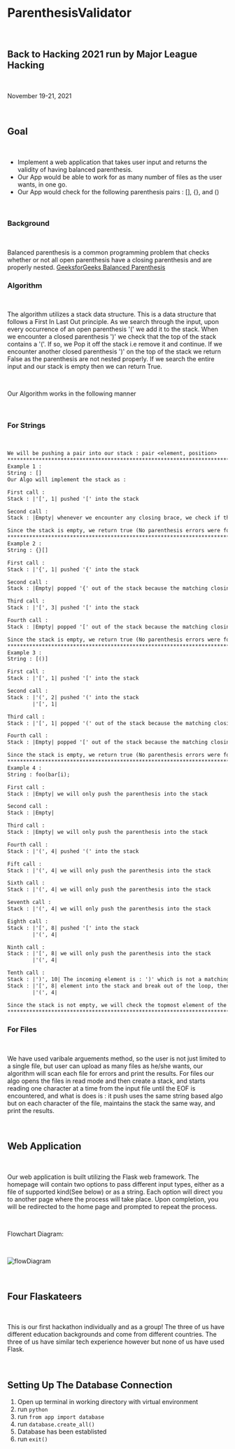 # **ParenthesisValidator**

<br>

## **Back to Hacking 2021 run by Major League Hacking**

<br>

November 19-21, 2021

<br>

## **Goal**

<br>

- Implement a web application that takes user input and returns the validity of having balanced parenthesis.
- Our App would be able to work for as many number of files as the user wants, in one go.
- Our App would check for the following parenthesis pairs : [], {}, and ()

<br>

### **Background**

<br>

Balanced parenthesis is a common programming problem that checks whether or not all open parenthesis have a closing parenthesis and are properly nested.
[GeeksforGeeks Balanced Parenthesis](https://www.geeksforgeeks.org/check-for-balanced-parentheses-in-an-expression/)

### **Algorithm**

<br>

The algorithm utilizes a stack data structure. This is a data structure that follows a First In Last Out principle. As we search through the input, upon every occurrence of an open parenthesis '(' we add it to the stack. When we encounter a closed parenthesis ')' we check that the top of the stack contains a '('. If so, we Pop it off the stack i.e remove it and continue. If we encounter another closed parenthesis ')' on the top of the stack we return False as the parenthesis are not nested properly. If we search the entire input and our stack is empty then we can return True.

<br>

Our Algorithm works in the following manner

<br>

### **For Strings**

<br>

```txt
We will be pushing a pair into our stack : pair <element, position>
********************************************************************************
Example 1 :
String : []
Our Algo will implement the stack as :

First call :
Stack : |'[', 1| pushed '[' into the stack

Second call :
Stack : |Empty| whenever we encounter any closing brace, we check if the top of the stack contains the matching opening brace or not, if this is the case then instead of pushing, we just pop the top most element of the stack.

Since the stack is empty, we return true (No parenthesis errors were found)
********************************************************************************
Example 2 :
String : {}[]

First call :
Stack : |'{', 1| pushed '{' into the stack

Second call :
Stack : |Empty| popped '{' out of the stack because the matching closing brace was encountered

Third call :
Stack : |'[', 3| pushed '[' into the stack

Fourth call :
Stack : |Empty| popped '[' out of the stack because the matching closing brace was encountered

Since the stack is empty, we return true (No parenthesis errors were found)
********************************************************************************
Example 3 :
String : [()]

First call :
Stack : |'[', 1| pushed '[' into the stack

Second call :
Stack : |'(', 2| pushed '(' into the stack
        |'[', 1|

Third call :
Stack : |'[', 1| popped '(' out of the stack because the matching closing brace was encountered

Fourth call :
Stack : |Empty| popped '[' out of the stack because the matching closing brace was encountered

Since the stack is empty, we return true (No parenthesis errors were found)
********************************************************************************
Example 4 :
String : foo(bar[i);

First call :
Stack : |Empty| we will only push the parenthesis into the stack

Second call :
Stack : |Empty|

Third call :
Stack : |Empty| we will only push the parenthesis into the stack

Fourth call :
Stack : |'(', 4| pushed '(' into the stack

Fift call :
Stack : |'(', 4| we will only push the parenthesis into the stack

Sixth call :
Stack : |'(', 4| we will only push the parenthesis into the stack

Seventh call :
Stack : |'(', 4| we will only push the parenthesis into the stack

Eighth call :
Stack : |'[', 8| pushed '[' into the stack
        |'(', 4|

Ninth call :
Stack : |'[', 8| we will only push the parenthesis into the stack
        |'(', 4|

Tenth call :
Stack : |')', 10| The incoming element is : ')' which is not a matching brace for our topmost element, hence we push s
Stack : |'[', 8| element into the stack and break out of the loop, then we will simply return its index 
        |'(', 4| 

Since the stack is not empty, we will check the topmost element of the stack, display its position and return false.
********************************************************************************
```

### **For Files**

<br>

We have used varibale arguements method, so the user is not just limited to a single file, but user can upload as many files as he/she wants, our algorithm will scan each file for errors and print the results. For files our algo opens the files in read mode and then create a stack, and starts reading one character at a time from the input file until the EOF is encountered, and what is does is : it push uses the same string based algo but on each character of the file, maintains the stack the same way, and print the results.

<br>

## **Web Application**

<br>

Our web application is built utilizing the Flask web framework. The homepage will contain two options to pass different input types, either as a file of supported kind(See below) or as a string. Each option will direct you to another page where the process will take place. Upon completion, you will be redirected to the home page and prompted to repeat the process.

<br>

Flowchart Diagram:

<br>

![flowDiagram](https://user-images.githubusercontent.com/69116925/142677966-73f80633-da5e-411a-8007-4d5a59e0a1c1.png)

<br>

## **Four Flaskateers**

<br>

This is our first hackathon individually and as a group!  The three of us have different education backgrounds and come from different countries. The three of us have similar tech experience however but none of us have used Flask. 

<br>

## **Setting Up The Database Connection**

1. Open up terminal in working directory with virtual environment
2. run  `python`
3. run `from app import database`
4. run `database.create_all()`
5. Database has been establisted
6. run `exit()`
